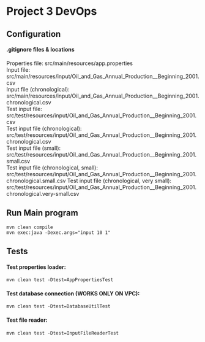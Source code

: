 # Project 3 DevOps

## Configuration
#### .gitignore files & locations
Properties file: src/main/resources/app.properties  
Input file: src/main/resources/input/Oil_and_Gas_Annual_Production__Beginning_2001.csv  
Input file (chronological): src/main/resources/input/Oil_and_Gas_Annual_Production__Beginning_2001.chronological.csv  
Test input file: src/test/resources/input/Oil_and_Gas_Annual_Production__Beginning_2001.csv  
Test input file (chronological): src/test/resources/input/Oil_and_Gas_Annual_Production__Beginning_2001.chronological.csv  
Test input file (small): src/test/resources/input/Oil_and_Gas_Annual_Production__Beginning_2001.small.csv  
Test input file (chronological, small): src/test/resources/input/Oil_and_Gas_Annual_Production__Beginning_2001.chronological.small.csv 
Test input file (chronological, very small): src/test/resources/input/Oil_and_Gas_Annual_Production__Beginning_2001.chronological.very-small.csv  

## Run Main program
    mvn clean compile
    mvn exec:java -Dexec.args="input 10 1"

## Tests
#### Test properties loader:
    mvn clean test -Dtest=AppPropertiesTest
#### Test database connection (WORKS ONLY ON VPC):
    mvn clean test -Dtest=DatabaseUtilTest
#### Test file reader:
    mvn clean test -Dtest=InputFileReaderTest
